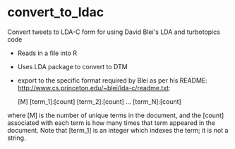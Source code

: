 # convert_to_ldac
Convert tweets to LDA-C form for using David Blei's LDA and turbotopics code

- Reads in a file into R
- Uses LDA package to convert to DTM 
- export to the specific format required by Blei as per his README: http://www.cs.princeton.edu/~blei/lda-c/readme.txt:

     [M] [term_1]:[count] [term_2]:[count] ...  [term_N]:[count]

where [M] is the number of unique terms in the document, and the
[count] associated with each term is how many times that term appeared
in the document.  Note that [term_1] is an integer which indexes the
term; it is not a string.
